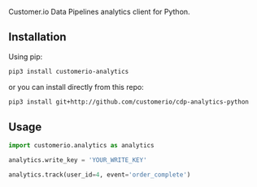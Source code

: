﻿Customer.io Data Pipelines analytics client for Python.

## Installation

Using pip:

```bash
pip3 install customerio-analytics
```

or you can install directly from this repo:
```bash
pip3 install git+http://github.com/customerio/cdp-analytics-python
```

## Usage

```python
import customerio.analytics as analytics

analytics.write_key = 'YOUR_WRITE_KEY'

analytics.track(user_id=4, event='order_complete')
```
